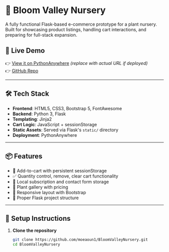 # 🌿 Bloom Valley Nursery

A fully functional Flask-based e-commerce prototype for a plant nursery. Built for showcasing product listings, handling cart interactions, and preparing for full-stack expansion.

## 🚀 Live Demo

👉 [View it on PythonAnywhere](https://moeaoun.pythonanywhere.com) *(replace with actual URL if deployed)*  
👉 [GitHub Repo](https://github.com/moeaoun1/BloomValleyNursery)

---

## 🛠️ Tech Stack

- **Frontend**: HTML5, CSS3, Bootstrap 5, FontAwesome
- **Backend**: Python 3, Flask
- **Templating**: Jinja2
- **Cart Logic**: JavaScript + sessionStorage
- **Static Assets**: Served via Flask's `static/` directory
- **Deployment**: PythonAnywhere

---

## 📦 Features

- 🛒 Add-to-cart with persistent sessionStorage
- ✅ Quantity control, remove, clear cart functionality
- 💾 Local subscription and contact form storage
- 🌱 Plant gallery with pricing
- 📱 Responsive layout with Bootstrap
- 📁 Proper Flask project structure

---

## 🔧 Setup Instructions

1. **Clone the repository**
   ```bash
   git clone https://github.com/moeaoun1/BloomValleyNursery.git
   cd BloomValleyNursery
